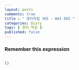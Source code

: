 ```yaml
---
layout: posts
comments: true
title : " 영어독립 365 - W41 D03 "
categories: Diary
tags: [ 영어 독립 ]
published: false
---
```


### Remember this expression

```text

()
```
